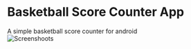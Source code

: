 # Basketball Score Counter App  
A simple basketball score counter for android<br/>
![Screenshoots](https://i.imgur.com/2pcFJDC.png)
